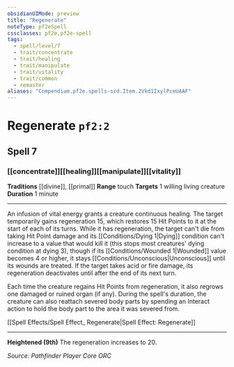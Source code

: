 ```yaml
---
obsidianUIMode: preview
title: "Regenerate"
noteType: pf2eSpell
cssclasses: pf2e,pf2e-spell
tags:
  - spell/level/7
  - trait/concentrate
  - trait/healing
  - trait/manipulate
  - trait/vitality
  - trait/common
  - remaster
aliases: "Compendium.pf2e.spells-srd.Item.2Vkd1IxylPceUAAF" 
---
```

# Regenerate  `pf2:2`  
## Spell 7
### [[concentrate]][[healing]][[manipulate]][[vitality]]
**Traditions** [[divine]], [[primal]]
**Range** touch
**Targets** 1 willing living creature
**Duration** 1 minute
* * * 
An infusion of vital energy grants a creature continuous healing. The target temporarily gains regeneration 15, which restores 15 Hit Points to it at the start of each of its turns. While it has regeneration, the target can't die from taking Hit Point damage and its [[Conditions/Dying 1|Dying]] condition can't increase to a value that would kill it (this stops most creatures' dying condition at dying 3), though if its [[Conditions/Wounded 1|Wounded]] value becomes 4 or higher, it stays [[Conditions/Unconscious|Unconscious]] until its wounds are treated. If the target takes acid or fire damage, its regeneration deactivates until after the end of its next turn.

Each time the creature regains Hit Points from regeneration, it also regrows one damaged or ruined organ (if any). During the spell's duration, the creature can also reattach severed body parts by spending an Interact action to hold the body part to the area it was severed from.

[[Spell Effects/Spell Effect_ Regenerate|Spell Effect: Regenerate]]

* * *

**Heightened (9th)** The regeneration increases to 20.

*Source: Pathfinder Player Core*
*ORC*